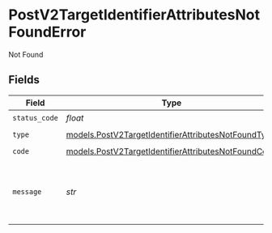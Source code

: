 # PostV2TargetIdentifierAttributesNotFoundError

Not Found


## Fields

| Field                                                                                                            | Type                                                                                                             | Required                                                                                                         | Description                                                                                                      | Example                                                                                                          |
| ---------------------------------------------------------------------------------------------------------------- | ---------------------------------------------------------------------------------------------------------------- | ---------------------------------------------------------------------------------------------------------------- | ---------------------------------------------------------------------------------------------------------------- | ---------------------------------------------------------------------------------------------------------------- |
| `status_code`                                                                                                    | *float*                                                                                                          | :heavy_check_mark:                                                                                               | N/A                                                                                                              |                                                                                                                  |
| `type`                                                                                                           | [models.PostV2TargetIdentifierAttributesNotFoundType](../models/postv2targetidentifierattributesnotfoundtype.md) | :heavy_check_mark:                                                                                               | N/A                                                                                                              |                                                                                                                  |
| `code`                                                                                                           | [models.PostV2TargetIdentifierAttributesNotFoundCode](../models/postv2targetidentifierattributesnotfoundcode.md) | :heavy_check_mark:                                                                                               | N/A                                                                                                              |                                                                                                                  |
| `message`                                                                                                        | *str*                                                                                                            | :heavy_check_mark:                                                                                               | N/A                                                                                                              | List with slug/ID "33ebdbe9-e529-47c9-b894-0ba25e9c15c0" not found.                                              |